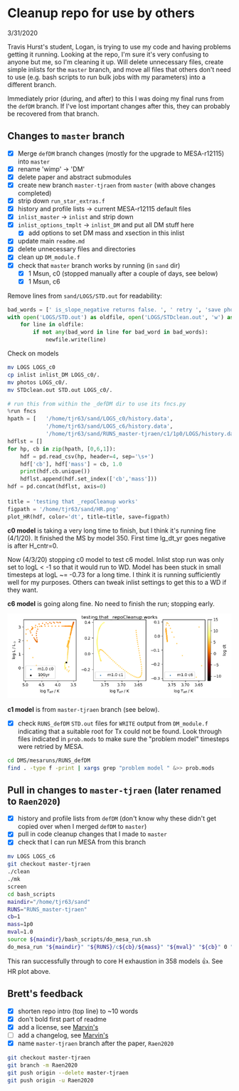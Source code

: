 # Cleanup repo for use by others
3/31/2020

Travis Hurst's student, Logan, is trying to use my code and having problems getting it running. Looking at the repo, I'm sure it's very confusing to anyone but me, so I'm cleaning it up. Will delete unnecessary files, create simple inlists for the `master` branch, and move all files that others don't need to use (e.g. bash scripts to run bulk jobs with my parameters) into a different branch.

Immediately prior (during, and after) to this I was doing my final runs from the `defDM` branch. If I've lost important changes after this, they can probably be recovered from that branch.

## Changes to `master` branch
- [x]  Merge `defDM` branch changes (mostly for the upgrade to MESA-r12115) into `master`
- [x]  rename 'wimp' -> 'DM'
- [x]  delete paper and abstract submodules
- [x]  create new branch `master-tjraen` from `master` (with above changes completed)
- [x]  strip down `run_star_extras.f`
- [x]  history and profile lists -> current MESA-r12115 default files
- [x]  `inlist_master` -> `inlist` and strip down
- [x]  `inlist_options_tmplt` -> `inlist_DM` and put all DM stuff here
    - [x]  add options to set DM mass and xsection in this inlist
- [x]  update main `readme.md`
- [x]  delete unnecessary files and directories
- [x]  clean up `DM_module.f`
- [x]  check that `master` branch works by running (in `sand` dir)
    - [x]  1 Msun, c0 (stopped manually after a couple of days, see below)
    - [x]  1 Msun, c6

Remove lines from `sand/LOGS/STD.out` for readability:
```python
bad_words = [' is_slope_negative returns false. ', ' retry ', 'save photos/x']
with open('LOGS/STD.out') as oldfile, open('LOGS/STDclean.out', 'w') as newfile:
    for line in oldfile:
        if not any(bad_word in line for bad_word in bad_words):
            newfile.write(line)
```

Check on models
```bash
mv LOGS LOGS_c0
cp inlist inlist_DM LOGS_c0/.
mv photos LOGS_c0/.
mv STDclean.out STD.out LOGS_c0/.
```
```python
# run this from within the _defDM dir to use its fncs.py
%run fncs
hpath = [   '/home/tjr63/sand/LOGS_c0/history.data',
            '/home/tjr63/sand/LOGS_c6/history.data',
            '/home/tjr63/sand/RUNS_master-tjraen/c1/1p0/LOGS/history.data']
hdflst = []
for hp, cb in zip(hpath, [0,6,1]):
    hdf = pd.read_csv(hp, header=4, sep='\s+')
    hdf['cb'], hdf['mass'] = cb, 1.0
    print(hdf.cb.unique())
    hdflst.append(hdf.set_index(['cb','mass']))
hdf = pd.concat(hdflst, axis=0)

title = 'testing that _repoCleanup works'
figpath = '/home/tjr63/sand/HR.png'
plot_HR(hdf, color='dt', title=title, save=figpath)
```

__c0 model__ is taking a very long time to finish, but I think it's running fine (4/1/20). It finished the MS by model 350. First time lg_dt_yr goes negative is after H_cntr=0.

Now (4/3/20) stopping c0 model to test c6 model. Inlist stop run was only set to logL < -1 so that it would run to WD. Model has been stuck in small timesteps at logL ~= -0.73 for a long time. I think it is running sufficiently well for my purposes. Others can tweak inlist settings to get this to a WD if they want.

__c6 model__ is going along fine. No need to finish the run; stopping early.

<img src="HR.png" alt="HR" width=""/>

__c1 model__ is from `master-tjraen` branch (see below).


- [x]  check `RUNS_defDM` `STD.out` files for `WRITE` output from `DM_module.f` indicating that a suitable root for Tx could not be found. Look through files indicated in `prob.mods` to make sure the "problem model" timesteps were retried by MESA.

```bash
cd DMS/mesaruns/RUNS_defDM
find . -type f -print | xargs grep "problem model " &>> prob.mods
```


## Pull in changes to `master-tjraen` (later renamed to `Raen2020`)
- [x]  history and profile lists from `defDM` (don't know why these didn't get copied over when I merged `defDM` to `master`)
- [x]  pull in code cleanup changes that I made to `master`
- [x]  check that I can run MESA from this branch

```bash
mv LOGS LOGS_c6
git checkout master-tjraen
./clean
./mk
screen
cd bash_scripts
maindir="/home/tjr63/sand"
RUNS="RUNS_master-tjraen"
cb=1
mass=1p0
mval=1.0
source ${maindir}/bash_scripts/do_mesa_run.sh
do_mesa_run "${maindir}" "${RUNS}/c${cb}/${mass}" "${mval}" "${cb}" 0 "master" 1 0 &> STD.out
```

This ran successfully through to core H exhaustion in 358 models :thumbsup:. See HR plot above.


## Brett's feedback
- [x]  shorten repo intro (top line) to ~10 words
- [x]  don't bold first part of readme
- [x]  add a license, see [Marvin's](https://github.com/sdss/marvin/blob/master/LICENSE.md)
- [ ]  add a changelog, see [Marvin's](https://github.com/sdss/marvin/blob/master/CHANGELOG.rst)
- [x]  name `master-tjraen` branch after the paper, `Raen2020`

```bash
git checkout master-tjraen
git branch -m Raen2020
git push origin --delete master-tjraen
git push origin -u Raen2020
```
